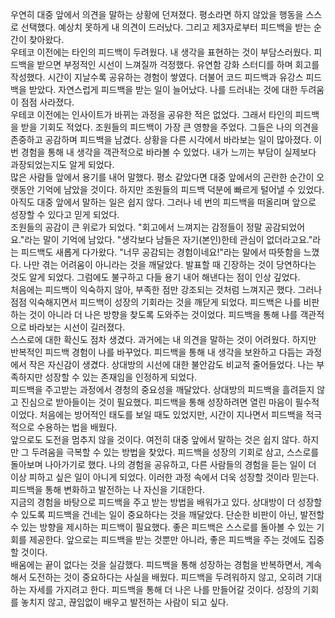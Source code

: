 우연히 대중 앞에서 의견을 말하는 상황에 던져졌다. 평소라면 하지 않았을 행동을 스스로 선택했다. 예상치 못하게 내 의견이 드러났다. 그리고 제3자로부터 피드백을 받는 순간이 찾아왔다.<br>
우테코 이전에는 타인의 피드백이 두려웠다. 내 생각을 표현하는 것이 부담스러웠다. 피드백을 받으면 부정적인 시선이 느껴질까 걱정했다. 유연함 강화 스터디를 하며 회고를 작성했다. 시간이 지날수록 공유하는 경험이 쌓였다. 더불어 코드 피드백과 유강스 피드백을 받았다. 자연스럽게 피드백을 받는 일이 늘어났다. 나를 드러내는 것에 대한 두려움이 점점 사라졌다.<br>
우테코 이전에는 인사이트가 바뀌는 과정을 공유한 적은 없었다. 그래서 타인의 피드백을 받을 기회도 적었다. 조원들의 피드백이 가장 큰 영향을 주었다. 그들은 나의 의견을 존중하고 공감하며 피드백을 남겼다. 상황을 다른 시각에서 바라보는 일이 많아졌다. 이번 경험을 통해 내 생각을 객관적으로 바라볼 수 있었다. 내가 느끼는 부담이 실제보다 과장되었는지도 알게 되었다.<br>
많은 사람들 앞에서 용기를 내어 말했다. 평소 같았다면 대중 앞에서의 곤란한 순간이 오랫동안 기억에 남았을 것이다. 하지만 조원들의 피드백 덕분에 빠르게 털어낼 수 있었다. 아직도 대중 앞에서 말하는 일은 쉽지 않다. 그러나 네 번의 피드백을 떠올리며 앞으로 성장할 수 있다고 믿게 되었다.<br>
조원들의 공감이 큰 위로가 되었다. "회고에서 느껴지는 감정들이 정말 공감되었어요."라는 말이 기억에 남았다. "생각보다 남들은 자기(본인)한테 관심이 없더라고요."라는 피드백도 새롭게 다가왔다. "너무 공감되는 경험이네요!"라는 말에서 따뜻함을 느꼈다. 나만 겪는 어려움이 아니라는 것을 깨달았다. 발표할 때 긴장하는 것이 당연하다는 것도 알게 되었다. 그럼에도 불구하고 다들 용기 내어 해낸다는 점이 인상 깊었다.<br>
처음에는 피드백이 익숙하지 않아, 부족한 점만 강조되는 것처럼 느껴지곤 했다. 그러나 점점 익숙해지면서 피드백이 성장의 기회라는 것을 깨닫게 되었다. 피드백은 나를 비판하는 것이 아니라 더 나은 방향을 찾도록 도와주는 것이었다. 피드백을 통해 나를 객관적으로 바라보는 시선이 길러졌다.<br>
스스로에 대한 확신도 점차 생겼다. 과거에는 내 의견을 말하는 것이 어려웠다. 하지만 반복적인 피드백 경험이 나를 바꾸었다. 피드백을 통해 내 생각을 보완하고 다듬는 과정에서 작은 자신감이 생겼다. 상대방의 시선에 대한 불안감도 비교적 줄어들었다. 나는 부족하지만 성장할 수 있는 존재임을 인정하게 되었다.<br>
피드백을 주고받는 과정에서 경청의 중요성을 깨달았다. 상대방의 피드백을 흘려듣지 않고 진심으로 받아들이는 것이 필요했다. 피드백을 통해 성장하려면 열린 마음이 필수적이었다. 처음에는 방어적인 태도를 보일 때도 있었지만, 시간이 지나면서 피드백을 적극적으로 수용하는 법을 배웠다.<br>
앞으로도 도전을 멈추지 않을 것이다. 여전히 대중 앞에서 말하는 것은 쉽지 않다. 하지만 그 두려움을 극복할 수 있는 방법을 찾았다. 피드백을 성장의 기회로 삼고, 스스로를 돌아보며 나아가기로 했다. 나의 경험을 공유하고, 다른 사람들의 경험을 듣는 일이 더 이상 피하고 싶은 일이 아니게 되었다. 이러한 과정 속에서 더욱 성장할 것이라 믿는다. 피드백을 통해 변화하고 발전하는 나 자신을 기대한다.<br>
지금의 경험을 바탕으로 피드백을 주고 받는 방법을 배워가고 있다. 상대방이 더 성장할 수 있도록 피드백을 건네는 일이 중요하다는 것을 깨달았다. 단순한 비판이 아닌, 발전할 수 있는 방향을 제시하는 피드백이 필요했다. 좋은 피드백은 스스로를 돌아볼 수 있는 기회를 제공한다. 앞으로는 피드백을 받는 것뿐만 아니라, 좋은 피드백을 주는 것에도 집중할 것이다.<br>
배움에는 끝이 없다는 것을 실감했다. 피드백을 통해 성장하는 경험을 반복하면서, 계속해서 도전하는 것이 중요하다는 사실을 배웠다. 피드백을 두려워하지 않고, 오히려 기대하는 자세를 가지려고 한다. 피드백을 통해 더 나은 나를 만들어갈 것이다. 성장의 기회를 놓치지 않고, 끊임없이 배우고 발전하는 사람이 되고 싶다.<br>
